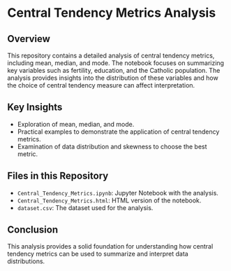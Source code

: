 # Central Tendency Metrics Analysis

## Overview
This repository contains a detailed analysis of central tendency metrics, including mean, median, and mode. The notebook focuses on summarizing key variables such as fertility, education, and the Catholic population. The analysis provides insights into the distribution of these variables and how the choice of central tendency measure can affect interpretation.

## Key Insights
- Exploration of mean, median, and mode.
- Practical examples to demonstrate the application of central tendency metrics.
- Examination of data distribution and skewness to choose the best metric.

## Files in this Repository
- `Central_Tendency_Metrics.ipynb`: Jupyter Notebook with the analysis.
- `Central_Tendency_Metrics.html`: HTML version of the notebook.
- `dataset.csv`: The dataset used for the analysis.

## Conclusion
This analysis provides a solid foundation for understanding how central tendency metrics can be used to summarize and interpret data distributions.
